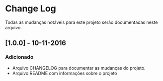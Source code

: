 # Change Log
Todas as mudanças notáveis ​​para este projeto serão documentadas neste arquivo.

## [1.0.0] - 10-11-2016
### Adicionado
- Arquivo CHANGELOG para documentar as mudanças do projeto.
- Arquivo README com informações sobre o projeto